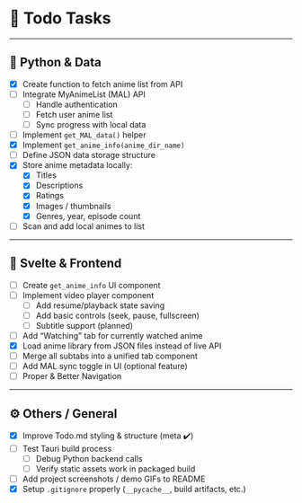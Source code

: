 # 📌 Todo Tasks

---

## 🐍 Python & Data

- [x] Create function to fetch anime list from API
- [ ] Integrate MyAnimeList (MAL) API
  - [ ] Handle authentication
  - [ ] Fetch user anime list
  - [ ] Sync progress with local data
- [ ] Implement `get_MAL_data()` helper
- [x] Implement `get_anime_info(anime_dir_name)`
- [ ] Define JSON data storage structure
- [x] Store anime metadata locally:
  - [x] Titles
  - [x] Descriptions
  - [x] Ratings
  - [x] Images / thumbnails
  - [x] Genres, year, episode count
- [ ] Scan and add local animes to list

---

## 🎨 Svelte & Frontend

- [ ] Create `get_anime_info` UI component
- [ ] Implement video player component
  - [ ] Add resume/playback state saving
  - [ ] Add basic controls (seek, pause, fullscreen)
  - [ ] Subtitle support (planned)
- [ ] Add “Watching” tab for currently watched anime
- [x] Load anime library from JSON files instead of live API
- [ ] Merge all subtabs into a unified tab component
- [ ] Add MAL sync toggle in UI (optional feature)
- [ ] Proper & Better Navigation

---

## ⚙️ Others / General

- [x] Improve Todo.md styling & structure (meta ✔️)
- [ ] Test Tauri build process
  - [ ] Debug Python backend calls
  - [ ] Verify static assets work in packaged build
- [ ] Add project screenshots / demo GIFs to README
- [x] Setup `.gitignore` properly (`__pycache__`, build artifacts, etc.)

